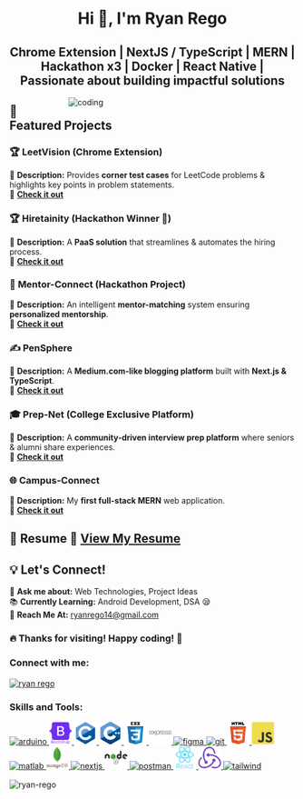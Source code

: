 <h1 align="center">Hi 👋, I'm Ryan Rego</h1>
<h2 align="center">Chrome Extension | NextJS / TypeScript | MERN | Hackathon x3 | Docker | React Native | Passionate about building impactful solutions</h2>
<img align="right" alt="coding" width="400" src="https://user-images.githubusercontent.com/55389276/140866485-8fb1c876-9a8f-4d6a-98dc-08c4981eaf70.gif"/>

## 🚀 **Featured Projects** 

### 🏆 **LeetVision** (Chrome Extension)  
📌 **Description:** Provides **corner test cases** for LeetCode problems & highlights key points in problem statements.  
🔗 **[Check it out](https://github.com/RYAN-REGO/LeetVision_Extension)**  

### 🏆 **Hiretainity** (Hackathon Winner 🥇)  
📌 **Description:** A **PaaS solution** that streamlines & automates the hiring process.  
🔗 **[Check it out](https://github.com/RYAN-REGO/Alphabyte-Hiretainity)**  

### 🎯 **Mentor-Connect** (Hackathon Project)  
📌 **Description:** An intelligent **mentor-matching** system ensuring **personalized mentorship**.  
🔗 **[Check it out](https://github.com/RYAN-REGO/HM0052_MernMaestros)**  

### ✍️ **PenSphere**  
📌 **Description:** A **Medium.com-like blogging platform** built with **Next.js & TypeScript**.  
🔗 **[Check it out](https://github.com/RYAN-REGO/PenSphere)**  

### 🎓 **Prep-Net** (College Exclusive Platform)  
📌 **Description:** A **community-driven interview prep platform** where seniors & alumni share experiences.  
🔗 **[Check it out](https://github.com/RYAN-REGO/Prep-Net)**  

### 🌐 **Campus-Connect**  
📌 **Description:** My **first full-stack MERN** web application.  
🔗 **[Check it out](https://github.com/RYAN-REGO/Campus-Connect_N)**  



## 📄 **Resume** 📌 **[View My Resume](https://drive.google.com/drive/folders/17qxM19z819mcIZRZvY6m_00zqEz4Navr?usp=sharing)**  

## 💡 Let's Connect!  
💬 **Ask me about:** Web Technologies, Project Ideas  
📚 **Currently Learning:** Android Development, DSA 😪  
📩 **Reach Me At:** [ryanrego14@gmail.com](mailto:ryanrego14@gmail.com)  



### 🔥 Thanks for visiting! Happy coding! 🚀  

<h3 align="left">Connect with me:</h3>
<p align="left">
<a href="https://linkedin.com/in/ryan-rego-pccoe" target="blank"><img align="center" src="https://raw.githubusercontent.com/rahuldkjain/github-profile-readme-generator/master/src/images/icons/Social/linked-in-alt.svg" alt="ryan rego" height="30" width="40" /></a>
</p>

<h3 align="left">Skills and Tools:</h3>
<p align="left"> <a href="https://www.arduino.cc/" target="_blank" rel="noreferrer"> <img src="https://cdn.worldvectorlogo.com/logos/arduino-1.svg" alt="arduino" width="40" height="40"/> </a> <a href="https://getbootstrap.com" target="_blank" rel="noreferrer"> <img src="https://raw.githubusercontent.com/devicons/devicon/master/icons/bootstrap/bootstrap-plain-wordmark.svg" alt="bootstrap" width="40" height="40"/> </a> <a href="https://www.cprogramming.com/" target="_blank" rel="noreferrer"> <img src="https://raw.githubusercontent.com/devicons/devicon/master/icons/c/c-original.svg" alt="c" width="40" height="40"/> </a> <a href="https://www.w3schools.com/cpp/" target="_blank" rel="noreferrer"> <img src="https://raw.githubusercontent.com/devicons/devicon/master/icons/cplusplus/cplusplus-original.svg" alt="cplusplus" width="40" height="40"/> </a> <a href="https://www.w3schools.com/css/" target="_blank" rel="noreferrer"> <img src="https://raw.githubusercontent.com/devicons/devicon/master/icons/css3/css3-original-wordmark.svg" alt="css3" width="40" height="40"/> </a> <a href="https://expressjs.com" target="_blank" rel="noreferrer"> <img src="https://raw.githubusercontent.com/devicons/devicon/master/icons/express/express-original-wordmark.svg" alt="express" width="40" height="40"/> </a> <a href="https://www.figma.com/" target="_blank" rel="noreferrer"> <img src="https://www.vectorlogo.zone/logos/figma/figma-icon.svg" alt="figma" width="40" height="40"/> </a> <a href="https://git-scm.com/" target="_blank" rel="noreferrer"> <img src="https://www.vectorlogo.zone/logos/git-scm/git-scm-icon.svg" alt="git" width="40" height="40"/> </a> <a href="https://www.w3.org/html/" target="_blank" rel="noreferrer"> <img src="https://raw.githubusercontent.com/devicons/devicon/master/icons/html5/html5-original-wordmark.svg" alt="html5" width="40" height="40"/> </a> <a href="https://developer.mozilla.org/en-US/docs/Web/JavaScript" target="_blank" rel="noreferrer"> <img src="https://raw.githubusercontent.com/devicons/devicon/master/icons/javascript/javascript-original.svg" alt="javascript" width="40" height="40"/> </a> <a href="https://www.mathworks.com/" target="_blank" rel="noreferrer"> <img src="https://upload.wikimedia.org/wikipedia/commons/2/21/Matlab_Logo.png" alt="matlab" width="40" height="40"/> </a> <a href="https://www.mongodb.com/" target="_blank" rel="noreferrer"> <img src="https://raw.githubusercontent.com/devicons/devicon/master/icons/mongodb/mongodb-original-wordmark.svg" alt="mongodb" width="40" height="40"/> </a> <a href="https://nextjs.org/" target="_blank" rel="noreferrer"> <img src="https://cdn.worldvectorlogo.com/logos/nextjs-2.svg" alt="nextjs" width="40" height="40"/> </a> <a href="https://nodejs.org" target="_blank" rel="noreferrer"> <img src="https://raw.githubusercontent.com/devicons/devicon/master/icons/nodejs/nodejs-original-wordmark.svg" alt="nodejs" width="40" height="40"/> </a> <a href="https://postman.com" target="_blank" rel="noreferrer"> <img src="https://www.vectorlogo.zone/logos/getpostman/getpostman-icon.svg" alt="postman" width="40" height="40"/> </a> <a href="https://reactjs.org/" target="_blank" rel="noreferrer"> <img src="https://raw.githubusercontent.com/devicons/devicon/master/icons/react/react-original-wordmark.svg" alt="react" width="40" height="40"/> </a> <a href="https://redux.js.org" target="_blank" rel="noreferrer"> <img src="https://raw.githubusercontent.com/devicons/devicon/master/icons/redux/redux-original.svg" alt="redux" width="40" height="40"/> </a> <a href="https://tailwindcss.com/" target="_blank" rel="noreferrer"> <img src="https://www.vectorlogo.zone/logos/tailwindcss/tailwindcss-icon.svg" alt="tailwind" width="40" height="40"/> </a> </p>

<p><img align="center" src="https://github-readme-stats.vercel.app/api/top-langs?username=ryan-rego&show_icons=true&locale=en&layout=compact" alt="ryan-rego" /></p>
